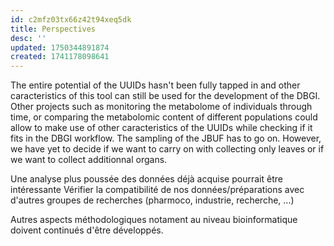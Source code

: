```yaml
---
id: c2mfz03tx66z42t94xeq5dk
title: Perspectives
desc: ''
updated: 1750344891874
created: 1741178098641
---
```

The entire potential of the UUIDs hasn't been fully tapped in and other caracteristics of this tool can still be used for the development of the DBGI. Other projects such as monitoring the metabolome of individuals through time, or comparing the metabolomic content of different populations could allow to make use of other caracteristics of the UUIDs while checking if it fits in the DBGI workflow.
The sampling of the JBUF has to go on. However, we have yet to decide if we want to carry on with collecting only leaves or if we want to collect additionnal organs.


Une analyse plus poussée des données déjà acquise pourrait être intéressante
Vérifier la compatibilité de nos données/préparations avec d'autres groupes de recherches (pharmoco, industrie, recherche, ...)

Autres aspects méthodologiques notament au niveau bioinformatique doivent continués d'être développés.